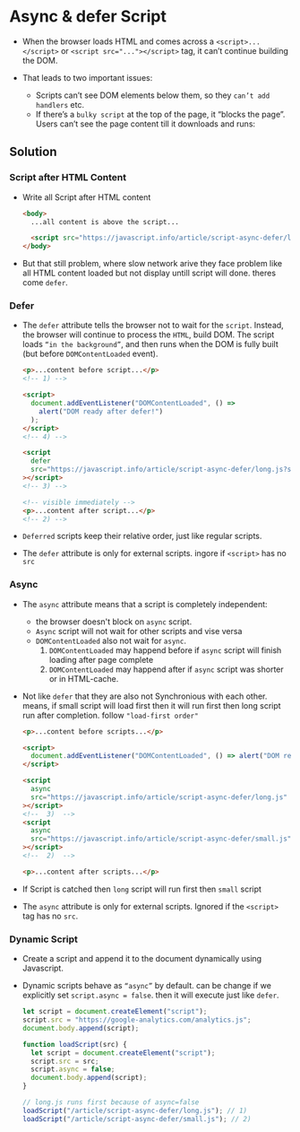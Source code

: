 # Async & defer Script

- When the browser loads HTML and comes across a `<script>...</script>` or `<script src="..."></script>` tag, it can’t continue building the DOM.
- That leads to two important issues:

  - Scripts can’t see DOM elements below them, so they `can’t add handlers` etc.
  - If there’s a `bulky script` at the top of the page, it “blocks the page”. Users can’t see the page content till it downloads and runs:

## Solution

### Script after HTML Content

- Write all Script after HTML content

  ```html
  <body>
    ...all content is above the script...

    <script src="https://javascript.info/article/script-async-defer/long.js?speed=1"></script>
  </body>
  ```

- But that still problem, where slow network arive they face problem like all HTML content loaded but not display untill script will done. theres come `defer`.

### Defer

- The `defer` attribute tells the browser not to wait for the `script`. Instead, the browser will continue to process the `HTML`, build DOM. The script loads `“in the background”`, and then runs when the DOM is fully built (but before `DOMContentLoaded` event).

  ```html
  <p>...content before script...</p>
  <!-- 1) -->

  <script>
    document.addEventListener("DOMContentLoaded", () =>
      alert("DOM ready after defer!")
    );
  </script>
  <!-- 4) -->

  <script
    defer
    src="https://javascript.info/article/script-async-defer/long.js?speed=1"
  ></script>
  <!-- 3) -->

  <!-- visible immediately -->
  <p>...content after script...</p>
  <!-- 2) -->
  ```

- `Deferred` scripts keep their relative order, just like regular scripts.
- The `defer` attribute is only for external scripts. ingore if `<script>` has no `src`

### Async

- The `async` attribute means that a script is completely independent:
  - the browser doesn't block on `async` script.
  - `Async` script will not wait for other scripts and vise versa
  - `DOMContentLoaded` also not wait for `async`.
    1. `DOMContentLoaded` may happend before if `async` script will finish loading after page complete
    2. `DOMContentLoaded` may happend after if `async` script was shorter or in HTML-cache.
- Not like `defer` that they are also not Synchronious with each other. means, if small script will load first then it will run first then long script run after completion. follow `"load-first order"`

  ```html
  <p>...content before scripts...</p>

  <script>
    document.addEventListener("DOMContentLoaded", () => alert("DOM ready!")); //    1)
  </script>

  <script
    async
    src="https://javascript.info/article/script-async-defer/long.js"
  ></script>
  <!--  3)  -->
  <script
    async
    src="https://javascript.info/article/script-async-defer/small.js"
  ></script>
  <!--  2)  -->

  <p>...content after scripts...</p>
  ```

- If Script is catched then `long` script will run first then `small` script
- The `async` attribute is only for external scripts. Ignored if the `<script>` tag has no `src`.

### Dynamic Script

- Create a script and append it to the document dynamically using Javascript.
- Dynamic scripts behave as `“async”` by default. can be change if we explicitly set `script.async = false`. then it will execute just like `defer`.

  ```js
  let script = document.createElement("script");
  script.src = "https://google-analytics.com/analytics.js";
  document.body.append(script);
  ```

  ```js
  function loadScript(src) {
    let script = document.createElement("script");
    script.src = src;
    script.async = false;
    document.body.append(script);
  }

  // long.js runs first because of async=false
  loadScript("/article/script-async-defer/long.js"); // 1)
  loadScript("/article/script-async-defer/small.js"); // 2)
  ```

